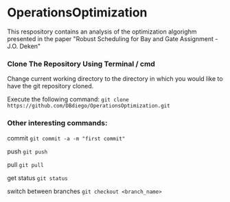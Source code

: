 # OperationsOptimization

This respository contains an analysis of the optimization algorighm presented in the paper "Robust Scheduling for Bay and Gate Assignment - J.O. Deken"



### Clone The Repository Using Terminal / cmd
Change current working directory to the directory in which you would like to have the git repository cloned.

Execute the following command:
```git clone https://github.com/DBdiego/OperationsOptimization.git```



### Other interesting commands:

commit  ```git commit -a -m "first commit"```

push  ```git push```

pull    ```git pull```

get status  ```git status```



switch between branches  ```git checkout <branch_name>```







